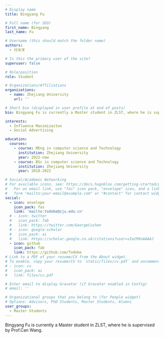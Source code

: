 ```yaml
---
# Display name
title: Bingyang Fu

# Full name (for SEO)
first_name: Bingyang
last_name: Fu

# Username (this should match the folder name)
authors:
  - 付冰洋

# Is this the primary user of the site?
superuser: false

# Role/position
role: Student

# Organizations/Affiliations
organizations:
  - name: Zhejiang University
    url: ''

# Short bio (displayed in user profile at end of posts)
bio: Bingyang Fu is currently a Master student in ZLST, where he is supervised by Prof.Can Wang.

interests:
  - Influence Maximizaiton
  - Social Advertising

education:
  courses:
    - course: MEng in computer science and Technology
      institution: Zhejiang University
      year: 2022-now
    - course: BSc in computer science and Technology
      institution: Zhejiang University
      year: 2018-2022

# Social/Academic Networking
# For available icons, see: https://docs.hugoblox.com/getting-started/page-builder/#icons
#   For an email link, use "fas" icon pack, "envelope" icon, and a link in the
#   form "mailto:your-email@example.com" or "#contact" for contact widget.
social:
  - icon: envelope
    icon_pack: fas
    link: 'mailto:todobe@zju.edu.cn'
  # - icon: twitter
  #   icon_pack: fab
  #   link: https://twitter.com/GeorgeCushen
  # - icon: google-scholar
  #   icon_pack: ai
  #   link: https://scholar.google.co.uk/citations?user=sIwtMXoAAAAJ
  - icon: github
    icon_pack: fab
    link: https://github.com/Todobe
# Link to a PDF of your resume/CV from the About widget.
# To enable, copy your resume/CV to `static/files/cv.pdf` and uncomment the lines below.
# - icon: cv
#   icon_pack: ai
#   link: files/cv.pdf

# Enter email to display Gravatar (if Gravatar enabled in Config)
# email: ''

# Organizational groups that you belong to (for People widget)
# Options: Advisors, PhD Students, Master Students, Alumni
user_groups:
  - Master Students
---
```


Bingyang Fu is currently a Master student in ZLST, where he is supervised by Prof.Can Wang.